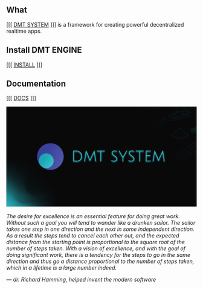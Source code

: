 ## What

[[[ [DMT SYSTEM](https://dmt-system.com/) ]]] is a framework for creating powerful decentralized realtime apps.

## Install DMT ENGINE

[[[ [INSTALL](./INSTALL.md) ]]] 

## Documentation

[[[ <a href="./DOCS.md">DOCS</a> ]]]

<img src="https://github.com/uniqpath/info/blob/master/assets/img/dmt-system-meta.png?raw=true">

_The desire for excellence is an essential feature for doing great work. Without such a goal you will tend to wander like a drunken sailor. The sailor takes one step in one direction and the next in some independent direction. As a result the steps tend to cancel each other out, and the expected distance from the starting point is proportional to the square root of the number of steps taken. With a vision of excellence, and with the goal of doing significant work, there is a tendency for the steps to go in the same direction and thus go a distance proportional to the number of steps taken, which in a lifetime is a large number indeed._

— *dr. Richard Hamming, helped invent the modern software*
